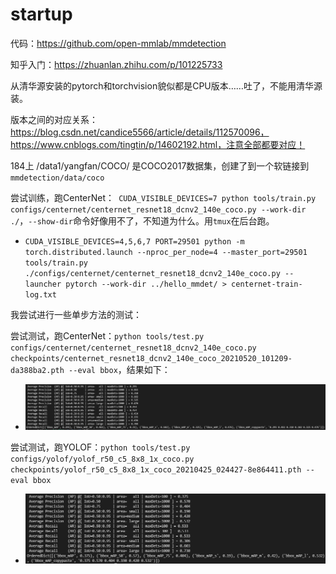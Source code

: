 # startup

代码：https://github.com/open-mmlab/mmdetection

知乎入门：https://zhuanlan.zhihu.com/p/101225733



从清华源安装的pytorch和torchvision貌似都是CPU版本……吐了，不能用清华源装。

版本之间的对应关系：https://blog.csdn.net/candice5566/article/details/112570096，https://www.cnblogs.com/tingtin/p/14602192.html，注意全部都要对应！

184上 /data1/yangfan/COCO/ 是COCO2017数据集，创建了到一个软链接到`mmdetection/data/coco`

尝试训练，跑CenterNet：` CUDA_VISIBLE_DEVICES=7 python tools/train.py configs/centernet/centernet_resnet18_dcnv2_140e_coco.py --work-dir ./`，`--show-dir`命令好像用不了，不知道为什么。用`tmux`在后台跑。

- `CUDA_VISIBLE_DEVICES=4,5,6,7 PORT=29501 python -m torch.distributed.launch --nproc_per_node=4 --master_port=29501 tools/train.py ./configs/centernet/centernet_resnet18_dcnv2_140e_coco.py --launcher pytorch --work-dir ../hello_mmdet/ > centernet-train-log.txt `

我尝试进行一些单步方法的测试：

尝试测试，跑CenterNet：`python tools/test.py configs/centernet/centernet_resnet18_dcnv2_140e_coco.py checkpoints/centernet_resnet18_dcnv2_140e_coco_20210520_101209-da388ba2.pth --eval bbox`，结果如下：

- ![centernet](assets/centernet.png)

尝试测试，跑YOLOF：`python tools/test.py configs/yolof/yolof_r50_c5_8x8_1x_coco.py checkpoints/yolof_r50_c5_8x8_1x_coco_20210425_024427-8e864411.pth --eval bbox`

- ![yolof](assets/yolof.png)